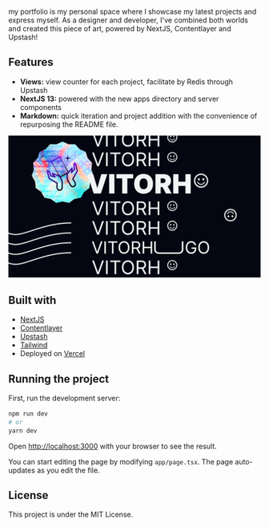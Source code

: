 my portfolio is my personal space where I showcase my latest projects and express myself. As a designer and developer, I've combined both worlds and created this piece of art, powered by NextJS, Contentlayer and Upstash!

## Features

- **Views:** view counter for each project, facilitate by Redis through Upstash
- **NextJS 13:** powered with the new apps directory and server components
- **Markdown:** quick iteration and project addition with the convenience of repurposing the README file.

![user view](https://github.com/vitorhw/nextjs-portfolio/blob/main/public/banner.png?raw=true)

## Built with

- [NextJS](https://nextjs.org/)
- [Contentlayer](https://www.contentlayer.dev/)
- [Upstash](https://upstash.com/)
- [Tailwind](https://tailwindcss.com/)
- Deployed on [Vercel](https://vercel.com/)

## Running the project

First, run the development server:

```bash
npm run dev
# or
yarn dev
```

Open [http://localhost:3000](http://localhost:3000) with your browser to see the result.

You can start editing the page by modifying `app/page.tsx`. The page auto-updates as you edit the file.

## License

This project is under the MIT License.
